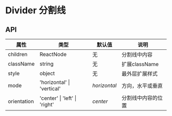 # Divider 分割线

<example />

## API

| 属性 | 类型 | 默认值 | 说明 |
| --- | --- | --- | --- |
| children | ReactNode | 无 | 分割线中内容 |
| className | string | 无 | 扩展className |
| style | object | 无 | 最外层扩展样式 |
| mode | 'horizontal' \| 'vertical' | *horizontal* | 方向，水平或垂直  |
| orientation | 'center' \| 'left' \| 'right' | *center* |  分割线中内容的位置 |
